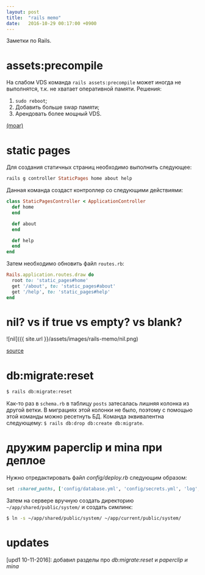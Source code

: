 ```yaml
---
layout: post
title:  "rails memo"
date:   2016-10-29 00:17:00 +0900
---
```

Заметки по Rails.

# assets:precompile

На слабом VDS команда `rails assets:precompile` может иногда не выполнятся, т.к. не хватает оперативной памяти. Решения:

1. `sudo reboot`;
2. Добавить больше swap памяти;
3. Арендовать более мощный VDS.

[(moar)](http://stackoverflow.com/questions/14991365/command-failed-with-status-when-precompiling-assets)

# static pages

Для создания статичных страниц необходимо выполнить следующее:

```ruby
rails g controller StaticPages home about help
```

Данная команда создаст контроллер со следующими действиями:

```ruby
class StaticPagesController < ApplicationController
  def home
  end

  def about
  end

  def help
  end
end
```

Затем необходимо обновить файл `routes.rb`:

```ruby
Rails.application.routes.draw do
  root to: 'static_pages#home'
  get '/about', to: 'static_pages#about'
  get '/help', to: 'static_pages#help'
end
```

# nil? vs if true vs empty? vs blank?

![nil]({{ site.url }}/assets/images/rails-memo/nil.png)

[source](http://stackoverflow.com/questions/885414/a-concise-explanation-of-nil-v-empty-v-blank-in-ruby-on-rails)

# db:migrate:reset

```bash
$ rails db:migrate:reset
```

Как-то раз в `schema.rb` в таблицу `posts` затесалась лишняя колонка из другой ветки. В миграциях этой колонки не было, поэтому с помощью этой команды можно ресетнуть БД. Команда эквивалентна следующему: `$ rails db:drop db:create db:migrate`.

# дружим paperclip и mina при деплое

Нужно отредактировать файл *config/deploy.rb* следующим образом:

```ruby
set :shared_paths, ['config/database.yml', 'config/secrets.yml', 'log', 'public/system']
```

Затем на сервере вручную создать директорию `~/app/shared/public/system/` и создать симлинк:

```bash
$ ln -s ~/app/shared/public/system/ ~/app/current/public/system/
```

# updates

[upd1 10-11-2016]: добавил разделы про *db:migrate:reset* и *paperclip и mina*
